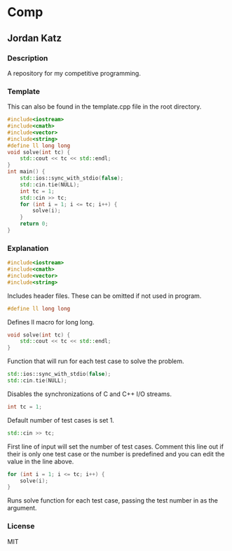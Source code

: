 # Comp
## Jordan Katz
### Description
A repository for my competitive programming.
### Template
This can also be found in the template.cpp file in the root directory.
```cpp
#include<iostream>
#include<cmath>
#include<vector>
#include<string>
#define ll long long
void solve(int tc) {
    std::cout << tc << std::endl;
}
int main() {
    std::ios::sync_with_stdio(false);
    std::cin.tie(NULL);
    int tc = 1;
    std::cin >> tc;
    for (int i = 1; i <= tc; i++) {
        solve(i);
    }
    return 0;
}
```
### Explanation
```cpp
#include<iostream>
#include<cmath>
#include<vector>
#include<string>
```
Includes header files. These can be omitted if not used in program.
```cpp
#define ll long long
```
Defines ll macro for long long.
```cpp
void solve(int tc) {
    std::cout << tc << std::endl;
}
```
Function that will run for each test case to solve the problem.
```cpp
std::ios::sync_with_stdio(false);
std::cin.tie(NULL);
```
Disables the synchronizations of C and C++ I/O streams.
```cpp
int tc = 1;
```
Default number of test cases is set 1.
```cpp
std::cin >> tc;
```
First line of input will set the number of test cases. Comment this line out if their is only one test case or the number is predefined and you can edit the value in the line above.
```cpp
for (int i = 1; i <= tc; i++) {
    solve(i);
}
```
Runs solve function for each test case, passing the test number in as the argument.
### License
MIT